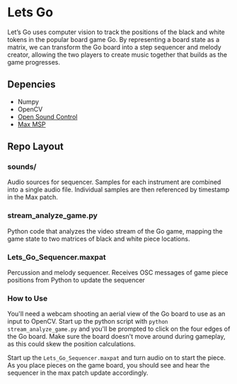 # Lets Go
Let’s Go uses computer vision to track the positions of the black and white tokens in the popular board game Go. By representing a board state as a matrix, we can transform the Go board into a step sequencer and melody creator, allowing the two players to create music together that builds as the game progresses.

## Depencies
* Numpy
* OpenCV
* [Open Sound Control](https://osc.readthedocs.io/en/latest/)
* [Max MSP](https://cycling74.com/)

## Repo Layout
### sounds/
Audio sources for sequencer. Samples for each instrument are combined into a single audio file. Individual samples are then referenced by timestamp in the Max patch.
### stream_analyze_game.py
Python code that analyzes the video stream of the Go game, mapping the game state to two matrices of black and white piece locations. 
### Lets_Go_Sequencer.maxpat
Percussion and melody sequencer. Receives OSC messages of game piece positions from Python to update the sequencer

### How to Use
You'll need a webcam shooting an aerial view of the Go board to use as an input to OpenCV. Start up the python script with `python stream_analyze_game.py` and you'll be prompted to click on the four edges of the Go board. Make sure the board doesn't move around during gameplay, as this could skew the position calculations. 

Start up the `Lets_Go_Sequencer.maxpat` and turn audio on to start the piece. As you place pieces on the game board, you should see and hear the sequencer in the max patch update accordingly. 
